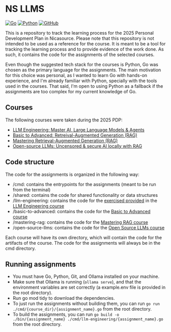 # NS LLMS
[![Go](https://img.shields.io/badge/Go-00ADD8?style=for-the-badge&logo=go&logoColor=white)](https://go.dev/) [![Python](https://img.shields.io/badge/python-3670A0?style=for-the-badge&logo=python&logoColor=ffdd54)](https://www.python.org/) [![GitHub](https://img.shields.io/badge/GitHub-100000?style=for-the-badge&logo=github&logoColor=white)](https://github.com/)

This is a repository to track the learning process for the 2025 Personal Development Plan in Nicasource. Please note that this repository is not intended to be used as a reference for the course. It is meant to be a tool for tracking the learning process and to provide evidence of the work done. As such, it contains the code for the assignments of the selected courses.

Even though the suggested tech stack for the courses is Python, Go was chosen as the primary language for the assignments. The main motivation for this choice was personal, as I wanted to learn Go with hands-on experience, and I'm already familiar with Python, specially with the tools used in the courses. That said, I'm open to using Python as a fallback if the assignments are too complex for my current knowledge of Go.

## Courses

The following courses were taken during the 2025 PDP:

- [LLM Engineering: Master AI, Large Language Models & Agents](https://www.udemy.com/course/llm-engineering-master-ai-and-large-language-models/)
- [Basic to Advanced: Retreival-Augmented Generation (RAG)](https://www.udemy.com/course/basic-to-advanced-retreival-augmented-generation-rag-course/)
- [Mastering Retrieval-Augmented Generation (RAG)](https://www.udemy.com/course/mastering-retrieval-augmented-generation/)
- [Open-source LLMs: Uncensored & secure AI locally with RAG](https://www.udemy.com/course/open-source-llms-uncensored-secure-ai-locally-with-rag/)

## Code structure

The code for the assignments is organized in the following way:

- /cmd: contains the entrypoints for the assignments (meant to be run from the terminal)
- /shared: contains the code for shared functionality or data structures
- /llm-engineering: contains the code for the [exercised provided](https://github.com/ed-donner/llm_engineering/tree/main) in the [LLM Engineering course](https://www.udemy.com/course/llm-engineering-master-ai-and-large-language-models/)
- /basic-to-advanced: contains the code for the [Basic to Advanced course](https://www.udemy.com/course/basic-to-advanced-retreival-augmented-generation-rag-course/)
- /mastering-rag: contains the code for the [Mastering RAG course](https://www.udemy.com/course/mastering-retrieval-augmented-generation/)
- /open-source-llms: contains the code for the [Open Source LLMs course](https://www.udemy.com/course/open-source-llms-uncensored-secure-ai-locally-with-rag/)

Each course will have its own directory, which will contain the code for the artifacts of the course. The code for the assignments will always be in the cmd directory.

## Running assignments

- You must have Go, Python, Git, and Ollama installed on your machine.
- Make sure that Ollama is running (`ollama serve`), and that the environment variables are set correctly (a example.env file is provided in the root directory).
- Run go mod tidy to download the dependencies.
- To just run the assignments without building them, you can run `go run ./cmd/{course_dir}/{assignment_name}.go` from the root directory.
- To build the assignments, you can run `go build -o ./bin/{assignment_name} ./cmd/llm-engineering/{assignment_name}.go` from the root directory.
